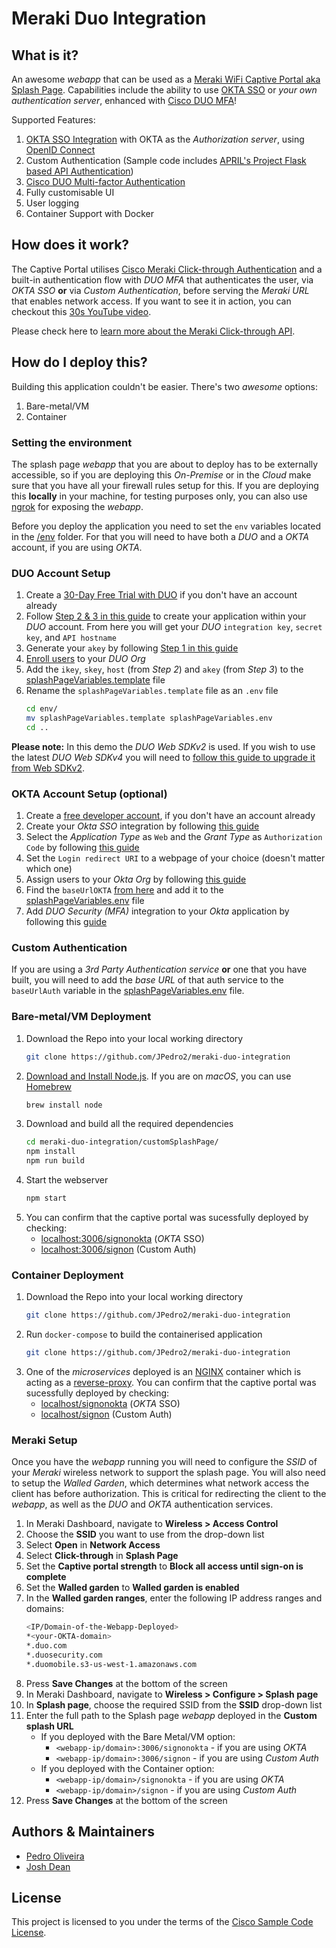 # Meraki Duo Integration

## What is it?
An awesome _webapp_ that can be used as a [Meraki WiFi Captive Portal aka Splash Page](https://documentation.meraki.com/General_Administration/Cross-Platform_Content/Splash_Page). Capabilities include the ability to use [OKTA SSO](https://www.okta.com/uk/products/single-sign-on/) or _your own authentication server_, enhanced with [Cisco DUO MFA](https://duo.com/product/multi-factor-authentication-mfa)!

Supported Features:

1. [OKTA SSO Integration](https://developer.okta.com/docs/guides/build-sso-integration/saml2/overview/) with OKTA as the _Authorization server_, using [OpenID Connect](https://openid.net/connect/)
2. Custom Authentication (Sample code includes [APRIL's Project Flask based API Authentication](https://github.com/JPedro2/WxT-QA-BOT/tree/master/backEnd))
3. [Cisco DUO Multi-factor Authentication](https://duo.com/docs#duo-mfa-features)
4. Fully customisable UI 
5. User logging
6. Container Support with Docker


## How does it work?
The Captive Portal utilises [Cisco Meraki Click-through Authentication](https://documentation.meraki.com/MR/MR_Splash_Page/Enabling_Click-through_splash-page) and a built-in authentication flow with _DUO MFA_ that authenticates the user, via _OKTA SSO_ **or** via _Custom Authentication_, before serving the _Meraki URL_ that enables network access. If you want to see it in action, you can checkout this [30s YouTube video](https://youtu.be/vG7mbc4A3Tg).



Please check here to [learn more about the Meraki Click-through API](https://developer.cisco.com/meraki/captive-portal-api/#!click-through-api).

## How do I deploy this?

Building this application couldn't be easier. There's two _awesome_ options:

1. Bare-metal/VM
2. Container 

### Setting the environment

The splash page _webapp_ that you are about to deploy has to be externally accessible, so if you are deploying this _On-Premise_ or in the _Cloud_ make sure that you have all your firewall rules setup for this. If you are deploying this **locally** in your machine, for testing purposes only, you can also use [ngrok](https://ngrok.com/) for exposing the _webapp_.

Before you deploy the application you need to set the `env` variables located in the [/env](/env/) folder.
For that you will need to have both a _DUO_ and a _OKTA_ account, if you are using _OKTA_.

### DUO Account Setup
1. Create a [30-Day Free Trial with DUO](https://signup.duo.com/) if you don't have an account already
2. Follow [Step 2 & 3 in this guide](https://duo.com/docs/duoweb-v2#first-steps) to create your application within your _DUO_ account. From here you will get your _DUO_ `integration key`, `secret key`, and `API hostname`
3. Generate your `akey` by following [Step 1 in this guide](https://duo.com/docs/duoweb-v2#1.-generate-an-akey)
4. [Enroll users](https://duo.com/docs/enrolling-users#manual-enrollment) to your _DUO Org_
5. Add the `ikey`, `skey`, `host` (from _Step 2_) and `akey` (from _Step 3_) to the [splashPageVariables.template](/env/splashPageVariables.template) file
6. Rename the `splashPageVariables.template` file as an `.env` file
   ``` bash
   cd env/
   mv splashPageVariables.template splashPageVariables.env
   cd ..
   ```

**Please note:** In this demo the _DUO Web SDKv2_ is used. If you wish to use the latest _DUO Web SDKv4_ you will need to [follow this guide to upgrade it from Web SDKv2](https://duo.com/docs/duoweb#upgrading-from-web-sdk-2).

### OKTA Account Setup (optional)
1. Create a [free developer account](https://developer.okta.com/signup/), if you don't have an account already
2. Create your _Okta SSO_ integration by following [this guide](https://developer.okta.com/docs/guides/build-sso-integration/openidconnect/create-your-app/)
3. Select the _Application Type_ as `Web` and the _Grant Type_ as `Authorization Code` by following [this guide](https://developer.okta.com/docs/guides/build-sso-integration/openidconnect/specify-your-settings/)
4. Set the `Login redirect URI` to a webpage of your choice (doesn't matter which one)
5. Assign users to your _Okta Org_ by following [this guide](https://developer.okta.com/docs/guides/build-sso-integration/openidconnect/test-your-app/#assign-users)
6. Find the `baseUrlOKTA` [from here](https://developer.okta.com/docs/guides/build-sso-integration/openidconnect/test-your-app/#assign-users) and add it to the [splashPageVariables.env](/env/splashPageVariables.env) file
7. Add _DUO Security (MFA)_ integration to your _Okta_ application by following this [guide](https://help.okta.com/en/prod/Content/Topics/Security/Security_Duo.htm)

### Custom Authentication
If you are using a _3rd Party Authentication service_ **or** one that you have built, you will need to add the _base URL_ of that auth service to the `baseUrlAuth` variable in the [splashPageVariables.env](/env/splashPageVariables.env) file.


### Bare-metal/VM Deployment

1. Download the Repo into your local working directory
   ``` bash
   git clone https://github.com/JPedro2/meraki-duo-integration
   ```
2. [Download and Install Node.js](https://nodejs.org/en/). If you are on _macOS_, you can use [Homebrew](https://brew.sh/)
   ``` bash
   brew install node
   ```
3. Download and build all the required dependencies
   ``` bash
   cd meraki-duo-integration/customSplashPage/
   npm install
   npm run build
   ```
4. Start the webserver
   ``` bash
   npm start
   ```
5. You can confirm that the captive portal was sucessfully deployed by checking: 
   * [localhost:3006/signonokta](localhost:3006/signonokta) (_OKTA_ SSO)
   * [localhost:3006/signon](localhost:3006/signon) (Custom Auth)

### Container Deployment

1. Download the Repo into your local working directory
   ``` bash
   git clone https://github.com/JPedro2/meraki-duo-integration
   ```
2. Run `docker-compose` to build the containerised application
   ``` bash
   git clone https://github.com/JPedro2/meraki-duo-integration
   ```
3. One of the _microservices_ deployed is an [NGINX](https://www.nginx.com/) container which is acting as a [reverse-proxy](https://docs.nginx.com/nginx/admin-guide/web-server/reverse-proxy/). You can confirm that the captive portal was sucessfully deployed by checking:
   * [localhost/signonokta](localhost/signonokta) (_OKTA_ SSO)
   * [localhost/signon](localhost/signon) (Custom Auth)

### Meraki Setup

Once you have the _webapp_ running you will need to configure the _SSID_ of your _Meraki_ wireless network to support the splash page.
You will also need to setup the _Walled Garden_, which determines what network access the client has before authorization. This is critical for redirecting the client to the _webapp_, as well as the _DUO_ and _OKTA_ authentication services.

1. In Meraki Dashboard, navigate to **Wireless > Access Control**
2. Choose the **SSID** you want to use from the drop-down list
3. Select **Open** in **Network Access**
4. Select **Click-through** in **Splash Page**
5. Set the **Captive portal strength** to **Block all access until sign-on is complete**
6. Set the **Walled garden** to **Walled garden is enabled**
7. In the **Walled garden ranges**, enter the following IP address ranges and domains:
   ``` bash
   <IP/Domain-of-the-Webapp-Deployed>
   *<your-OKTA-domain>
   *.duo.com
   *.duosecurity.com
   *.duomobile.s3-us-west-1.amazonaws.com
   ```
8. Press **Save Changes** at the bottom of the screen
9. In Meraki Dashboard, navigate to **Wireless > Configure > Splash page**
10. In **Splash page**, choose the required SSID from the **SSID** drop-down list
11. Enter the full path to the Splash page _webapp_ deployed in the **Custom splash URL**
    * If you deployed with the Bare Metal/VM option: 
      * `<webapp-ip/domain>:3006/signonokta` - if you are using _OKTA_ 
      * `<webapp-ip/domain>:3006/signon` - if you are using _Custom Auth_
    * If you deployed with the Container option:
      * `<webapp-ip/domain>/signonokta` - if you are using _OKTA_ 
      * `<webapp-ip/domain>/signon` - if you are using _Custom Auth_
12. Press **Save Changes** at the bottom of the screen


## Authors & Maintainers

- [Pedro Oliveira](peolivei@cisco.com)
- [Josh Dean](joshudea@cisco.com)

## License

This project is licensed to you under the terms of the [Cisco Sample Code License](./LICENSE).